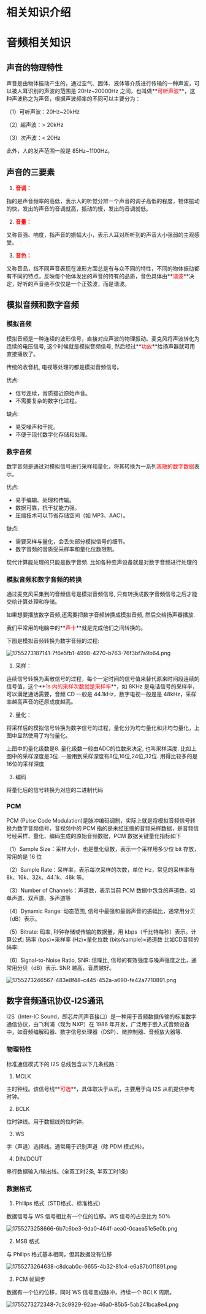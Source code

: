 # 相关知识介绍

# 音频相关知识
## 声音的物理特性
声音是由物体振动产生的，通过空气、固体、液体等介质进行传输的一种声波，可以被人耳识别的声波的范围是 20Hz~20000Hz 之间，也叫做**<font style="color:red;">可听声波</font>**，这种声波称之为声音，根据声波频率的不同可以主要分为：

（1）可听声波：20Hz~20kHz

（2）超声波：> 20kHz

（3）次声波：< 20Hz

此外，人的发声范围一般是 85Hz~1100Hz。

## 声音的三要素
1. **<font style="color:red;">音调：</font>**

指的是声音频率的高低，表示人的听觉分辨一个声音的调子高低的程度，物体振动的快，发出的声音的音调就高，振动的慢，发出的音调就低。

2. **<font style="color:red;">音量：</font>**

又称音强、响度，指声音的振幅大小，表示人耳对所听到的声音大小强弱的主观感受。

3. **<font style="color:red;">音色：</font>**

又称音品，指不同声音表现在波形方面总是有与众不同的特性，不同的物体振动都有不同的特点，反映每个物体发出的声音的特有的品质，音色具体由**<font style="color:red;">谐波</font>**决定，好听的声音绝不仅仅是一个正弦波，而是谐波。

## 模拟音频和数字音频
### 模拟音频
模拟音频是一种连续的波形信号，直接对应声波的物理振动。麦克风将声波转化为连续的电压信号, 这个时候就是模拟音频信号, 然后经过**<font style="color:red;">功放</font>**给扬声器就可用直接播放了。

传统的收音机, 电视等处理的都是模拟音频信号。

优点: 

+ 信号连续，音质接近原始声音。
+ 不需要复杂的数字化过程。

缺点:

+ 易受噪声和干扰。
+ 不便于现代数字化存储和处理。

### 数字音频
数字音频是通过对模拟信号进行采样和量化，将其转换为一系列<font style="color:red;">离散的数字数据</font>表示。

优点:

+ 易于编辑、处理和传输。
+ 数据可靠，抗干扰能力强。
+ 压缩技术可以节省存储空间（如 MP3、AAC）。

缺点:

+ 需要采样与量化，会丢失部分模拟信号的细节。
+ 数字音频的音质受采样率和量化位数限制。

现代计算能处理的只能是数字音频. 比如各种变声设备就是对数字音频进行处理的

### 模拟音频和数字音频的转换
通过麦克风采集到的音频信号是模拟音频信号, 只有转换成数字音频信号之后才能交给计算处理和存储。

如果想要播放数字音频,还需要把数字音频转换成模拟音频, 然后交给扬声器播放.

我们平常用的电脑中的**<font style="color:red;">声卡</font>**就是完成他们之间转换的。

下图是模拟音频转换为数字音频的过程:

![1755273187141-7f6e5fb1-4998-4270-b763-76f3bf7a9b64.png](./img/_wJhR19c9vc3nKL6/1755273187141-7f6e5fb1-4998-4270-b763-76f3bf7a9b64-125919.png)

1. 采样：

连续信号转换为离散信号的过程，每个一定时间的信号值来替代原来时间段连续的信号值，这个**<font style="color:red;">1s 内的采样次数就是采样率</font>**，如 8KHz 是电话信号的采样率，可以满足通话需要，音频 CD 一般是 44.1kHz，数字电视一般是是 48kHz，采样率越高声音的还原成度越高。

2. 量化：

将采样后的模拟信号转换为数字信号的过程，量化分为均匀量化和非均匀量化，上图中显然使用了均匀量化。

上图中的量化级数是8.  量化级数一般由ADC的位数来决定, 也叫采样深度.  比如上图中的采样深度是3位. 一般用到采样深度有8位,16位,24位,32位.  用得比较多的是16位的采样深度

3. 编码

将量化后的信号转换为对应的二进制代码

### PCM
PCM (Pulse Code Modulation)是脉冲编码调制，实际上就是将模拟音频信号转换为数字音频信号，音视频中的 PCM 指的是未经压缩的音频采样数据，是音频信号经采样、量化、编码生成的原始音频数据，PCM 数据关键量化指标如下

（1）Sample Size：采样大小，也是量化级数，表示一个采样用多少位 bit 存放，常用的是 16 位

（2）Sample Rate：采样率，表示每次采样的次数，单位 Hz，常见的采样率有 8k、16k、32k、44.1k、48k 等。

（3）Number of Channels：声道数，表示当前 PCM 数据中包含的声道数，如单声道、双声道、多声道等

（4）Dynamic Range: 动态范围, 信号中最强和最弱声音的振幅比，通常用分贝（dB）表示。

（5）Bitrate: 码率, 秒钟存储或传输的数据量，用 kbps（千比特每秒）表示。计算公式: 码率 (bps)=采样率 (Hz)×量化位数 (bits/sample)×通道数  比如CD音频的码率: 

（6）Signal-to-Noise Ratio, SNR: 信噪比, 信号的有效强度与噪声强度之比，通常用分贝（dB）表示. SNR 越高，音质越好。

![1755273246567-483e8f48-c445-452a-a690-fe42a7710891.png](./img/_wJhR19c9vc3nKL6/1755273246567-483e8f48-c445-452a-a690-fe42a7710891-658619.png)

## 数字音频通讯协议-I2S通讯
I2S（Inter-IC Sound，即芯片间声音接口）是一种用于音频数据传输的标准数字通信协议，由飞利浦（现为 NXP）在 1986 年开发，广泛用于嵌入式音频设备中，如音频编解码器、数字信号处理器（DSP）、微控制器、音频放大器等. 

### 物理特性
标准通信模式下的 I2S 总线包含以下几条线路：

1. MCLK

主时钟线。该信号线**<font style="color:red;">可选</font>**，具体取决于从机，主要用于向 I2S 从机提供参考时钟。

2. BCLK

位时钟线。用于数据线的位时钟。

3. WS

字（声道）选择线。通常用于识别声道（除 PDM 模式外）。

4. DIN/DOUT

串行数据输入/输出线。(全双工时2条, 半双工时1条)

### 数据格式
1. Philips 格式（STD格式、标准格式）

数据信号与 WS 信号相比有一个位的位移。WS 信号的占空比为 50%

![1755273258666-6b7c6be3-9da0-464f-aea0-0caea51e5e0b.png](./img/_wJhR19c9vc3nKL6/1755273258666-6b7c6be3-9da0-464f-aea0-0caea51e5e0b-211627.png)

2. MSB 格式

与 Philips 格式基本相同，但其数据没有位移

![1755273264638-c8dcab0c-9655-4b32-81c4-e6a87b0f1891.png](./img/_wJhR19c9vc3nKL6/1755273264638-c8dcab0c-9655-4b32-81c4-e6a87b0f1891-680858.png)

3. PCM 帧同步

数据有一个位的位移，同时 WS 信号变成脉冲，持续一个 BCLK 周期。

![1755273272348-7c3c9929-92ae-46a0-85b5-5ab241bca8e4.png](./img/_wJhR19c9vc3nKL6/1755273272348-7c3c9929-92ae-46a0-85b5-5ab241bca8e4-731555.png)


